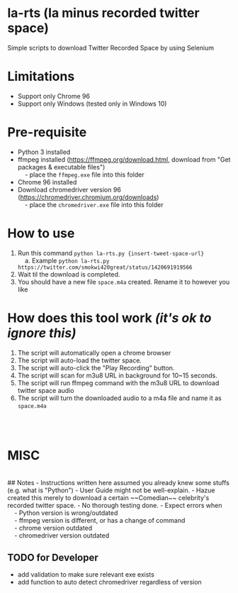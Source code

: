 # la-rts (la minus recorded twitter space)
Simple scripts to download Twitter Recorded Space by using Selenium


# Limitations
- Support only Chrome 96
- Support only Windows (tested only in Windows 10)


# Pre-requisite
- Python 3 installed
- ffmpeg installed (https://ffmpeg.org/download.html, download from "Get packages & executable files")<br/>
&nbsp;&nbsp;&nbsp;&nbsp;- place the `ffmpeg.exe` file into this folder
- Chrome 96 installed
- Download chromedriver version 96 (https://chromedriver.chromium.org/downloads)<br/>
&nbsp;&nbsp;&nbsp;&nbsp;- place the `chromedriver.exe` file into this folder


# How to use
1. Run this command `python la-rts.py {insert-tweet-space-url}`<br/>
&nbsp;&nbsp;&nbsp;&nbsp;a. Example `python la-rts.py https://twitter.com/smokwi420great/status/1420691919566`
2. Wait til the download is completed.
3. You should have a new file `space.m4a` created. Rename it to however you like


# How does this tool work *(it's ok to ignore this)*
1. The script will automatically open a chrome browser
2. The script will auto-load the twitter space.
3. The script will auto-click the "Play Recording" button.
4. The script will scan for m3u8 URL in background for 10~15 seconds.
5. The script will run ffmpeg command with the m3u8 URL to download twitter space audio
6. The script will turn the downloaded audio to a m4a file and name it as `space.m4a`
<br/>
<br/>

# MISC
<br/>
## Notes
- Instructions written here assumed you already knew some stuffs (e.g. what is "Python")
- User Guide might not be well-explain.
- Hazue created this merely to download a certain ~~Comedian~~ celebrity's recorded twitter space.
- No thorough testing done.
- Expect errors when<br/>
&nbsp;&nbsp;&nbsp;&nbsp;- Python version is wrong/outdated<br/>
&nbsp;&nbsp;&nbsp;&nbsp;- ffmpeg version is different, or has a change of command<br/>
&nbsp;&nbsp;&nbsp;&nbsp;- chrome version outdated<br/>
&nbsp;&nbsp;&nbsp;&nbsp;- chromedriver version outdated<br/>

## TODO for Developer
- add validation to make sure relevant exe exists
- add function to auto detect chromedriver regardless of version

